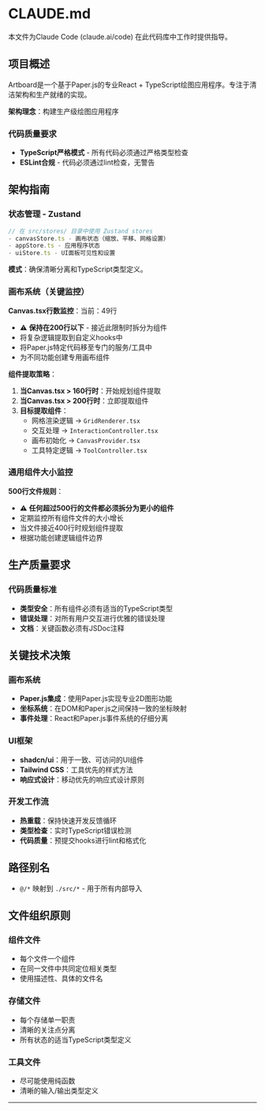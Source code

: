 # CLAUDE.md

本文件为Claude Code (claude.ai/code) 在此代码库中工作时提供指导。

## 项目概述

Artboard是一个基于Paper.js的专业React + TypeScript绘图应用程序。专注于清洁架构和生产就绪的实现。


**架构理念**：构建生产级绘图应用程序

### 代码质量要求
- **TypeScript严格模式** - 所有代码必须通过严格类型检查
- **ESLint合规** - 代码必须通过lint检查，无警告

## 架构指南

### 状态管理 - Zustand
```typescript
// 在 src/stores/ 目录中使用 Zustand stores
- canvasStore.ts - 画布状态（缩放、平移、网格设置）
- appStore.ts - 应用程序状态
- uiStore.ts - UI面板可见性和设置
```

**模式**：确保清晰分离和TypeScript类型定义。

### 画布系统（关键监控）

**Canvas.tsx行数监控**：当前：49行
- ⚠️ **保持在200行以下** - 接近此限制时拆分为组件
- 将复杂逻辑提取到自定义hooks中
- 将Paper.js特定代码移至专门的服务/工具中
- 为不同功能创建专用画布组件

**组件提取策略**：
1. **当Canvas.tsx > 160行时**：开始规划组件提取
2. **当Canvas.tsx > 200行时**：立即提取组件
3. **目标提取组件**：
   - 网格渲染逻辑 → `GridRenderer.tsx`
   - 交互处理 → `InteractionController.tsx`
   - 画布初始化 → `CanvasProvider.tsx`
   - 工具特定逻辑 → `ToolController.tsx`

### 通用组件大小监控

**500行文件规则**：
- ⚠️ **任何超过500行的文件都必须拆分为更小的组件**
- 定期监控所有组件文件的大小增长
- 当文件接近400行时规划组件提取
- 根据功能创建逻辑组件边界

## 生产质量要求

### 代码质量标准
- **类型安全**：所有组件必须有适当的TypeScript类型
- **错误处理**：对所有用户交互进行优雅的错误处理
- **文档**：关键函数必须有JSDoc注释

## 关键技术决策

### 画布系统
- **Paper.js集成**：使用Paper.js实现专业2D图形功能
- **坐标系统**：在DOM和Paper.js之间保持一致的坐标映射
- **事件处理**：React和Paper.js事件系统的仔细分离

### UI框架
- **shadcn/ui**：用于一致、可访问的UI组件
- **Tailwind CSS**：工具优先的样式方法
- **响应式设计**：移动优先的响应式设计原则

### 开发工作流
- **热重载**：保持快速开发反馈循环
- **类型检查**：实时TypeScript错误检测
- **代码质量**：预提交hooks进行lint和格式化

## 路径别名
- `@/*` 映射到 `./src/*` - 用于所有内部导入

## 文件组织原则

### 组件文件
- 每个文件一个组件
- 在同一文件中共同定位相关类型
- 使用描述性、具体的文件名

### 存储文件
- 每个存储单一职责
- 清晰的关注点分离
- 所有状态的适当TypeScript类型定义

### 工具文件
- 尽可能使用纯函数
- 清晰的输入/输出类型定义
---

